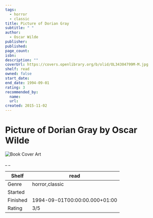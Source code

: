 ```yaml
---
tags:
  - horror
  - classic
title: Picture of Dorian Gray
subtitle: " "
author:
  - Oscar Wilde
publisher:
published:
page_count:
isbn:
description: ""
coverUrl: https://covers.openlibrary.org/b/olid/OL34304799M-M.jpg
shelf: read
owned: false
start_date:
end_date: 1994-09-01
rating: 3
recommended_by:
  name:
  url:
created: 2015-11-02
---
```


# Picture of Dorian Gray by Oscar Wilde

![Book Cover Art](https://covers.openlibrary.org/b/olid/OL34304799M-M.jpg)

_ _

| Shelf | read |
| --- | --- |
| Genre | horror,classic |
| Started |  |
| Finished | 1994-09-01T00:00:00.000+01:00 |
| Rating | 3/5 |

